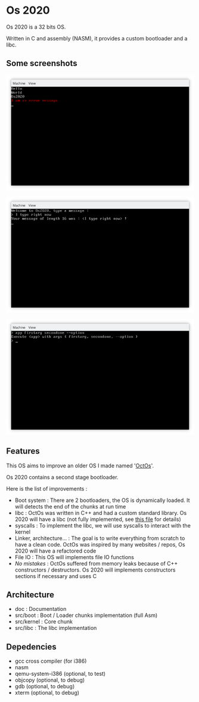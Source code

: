 # Os 2020

Os 2020 is a 32 bits OS.

Written in C and assembly (NASM), it provides a custom bootloader and a libc.

## Some screenshots

![Os 2020](res/main.png "Main screen")

![Libc](res/prompt.png "Simple example using libc")

![Commands](res/cmd.png "Command parsing")

## Features

This OS aims to improve an older OS I made named '[OctOs](https://github.com/Cc618/OctOs)'.

Os 2020 contains a second stage bootloader.

Here is the list of improvements :

- Boot system : There are 2 bootloaders, the OS is dynamically loaded. It will detects the end of the chunks at run time
- libc : OctOs was written in C++ and had a custom standard library. Os 2020 will have a libc (not fully implemented, see [this file](doc/libc.md) for details)
- syscalls : To implement the libc, we will use syscalls to interact with the kernel
- Linker, architecture... : The goal is to write everything from scratch to have a clean code. OctOs was inspired by many websites / repos, Os 2020 will have a refactored code
- File IO : This OS will implements file IO functions
- _No mistakes_ : OctOs suffered from memory leaks because of C++ constructors / destructors. Os 2020 will implements constructors sections if necessary and uses C

## Architecture

- doc : Documentation
- src/boot : Boot / Loader chunks implementation (full Asm)
- src/kernel : Core chunk
- src/libc : The libc implementation

## Depedencies

- gcc cross compiler (for i386)
- nasm
- qemu-system-i386 (optional, to test)
- objcopy (optional, to debug)
- gdb (optional, to debug)
- xterm (optional, to debug)
